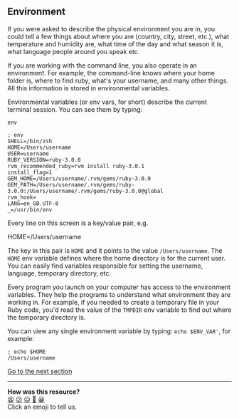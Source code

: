 ## Environment
If you were asked to describe the physical environment you are in, you could tell a few things about where you are (country, city, street, etc.), what temperature and humidity are, what time of the day and what season it is, what language people around you speak etc.

If you are working with the command line, you also operate in an environment. For example, the command-line knows where your home folder is, where to find ruby, what's your username, and many other things. All this information is stored in environmental variables.

Environmental variables (or env vars, for short) describe the current terminal session. You can see them by typing: 

`env`

```shell
; env
SHELL=/bin/zsh
HOME=/Users/username
USER=username
RUBY_VERSION=ruby-3.0.0
rvm_recommended_ruby=rvm install ruby-3.0.1
install_flag=1
GEM_HOME=/Users/username/.rvm/gems/ruby-3.0.0
GEM_PATH=/Users/username/.rvm/gems/ruby-3.0.0:/Users/username/.rvm/gems/ruby-3.0.0@global
rvm_hook=
LANG=en_GB.UTF-8
_=/usr/bin/env

```

Every line on this screen is a key/value pair, e.g.

HOME=/Users/username

The key in this pair is `HOME` and it points to the value `/Users/username`.
The `HOME` env variable defines where the home directory is for the current user. You can easily find variables responsible for setting the username, language, temporary directory, etc.

Every program you launch on your computer has access to the environment variables. They help the programs to understand what environment they are working in. For example, if you needed to create a temporary file in your Ruby code, you'd read the value of the `TMPDIR` env variable to find out where the temporary directory is.

You can view any single environment variable by typing: `echo $ENV_VAR'`, for example:

```shell
; echo $HOME
/Users/username

```

[Go to the next section](./24_echo.md)


<!-- BEGIN GENERATED SECTION DO NOT EDIT -->

---

**How was this resource?**  
[😫](https://airtable.com/shrUJ3t7KLMqVRFKR?prefill_Repository=makersacademy/course&prefill_File=foundations/command_line/23_environment.md&prefill_Sentiment=😫) [😕](https://airtable.com/shrUJ3t7KLMqVRFKR?prefill_Repository=makersacademy/course&prefill_File=foundations/command_line/23_environment.md&prefill_Sentiment=😕) [😐](https://airtable.com/shrUJ3t7KLMqVRFKR?prefill_Repository=makersacademy/course&prefill_File=foundations/command_line/23_environment.md&prefill_Sentiment=😐) [🙂](https://airtable.com/shrUJ3t7KLMqVRFKR?prefill_Repository=makersacademy/course&prefill_File=foundations/command_line/23_environment.md&prefill_Sentiment=🙂) [😀](https://airtable.com/shrUJ3t7KLMqVRFKR?prefill_Repository=makersacademy/course&prefill_File=foundations/command_line/23_environment.md&prefill_Sentiment=😀)  
Click an emoji to tell us.

<!-- END GENERATED SECTION DO NOT EDIT -->
